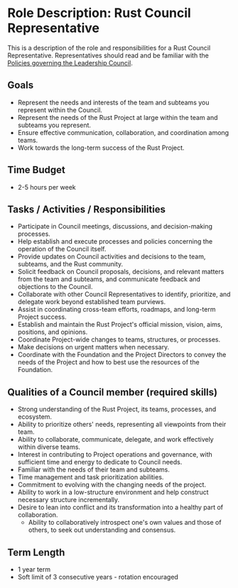 # Role Description: Rust Council Representative

This is a description of the role and responsibilities for a Rust Council Representative.
Representatives should read and be familiar with the [Policies governing the Leadership Council][forge-lc].

[forge-lc]: https://forge.rust-lang.org/governance/council.html

## Goals

- Represent the needs and interests of the team and subteams you represent within the Council.
- Represent the needs of the Rust Project at large within the team and subteams you represent.
- Ensure effective communication, collaboration, and coordination among teams.
- Work towards the long-term success of the Rust Project.

## Time Budget

- 2-5 hours per week

## Tasks / Activities / Responsibilities

- Participate in Council meetings, discussions, and decision-making processes.
- Help establish and execute processes and policies concerning the operation of the Council itself.
- Provide updates on Council activities and decisions to the team, subteams, and the Rust community.
- Solicit feedback on Council proposals, decisions, and relevant matters from the team and subteams, and communicate feedback and objections to the Council.
- Collaborate with other Council Representatives to identify, prioritize, and delegate work beyond established team purviews.
- Assist in coordinating cross-team efforts, roadmaps, and long-term Project success.
- Establish and maintain the Rust Project's official mission, vision, aims, positions, and opinions.
- Coordinate Project-wide changes to teams, structures, or processes.
- Make decisions on urgent matters when necessary.
- Coordinate with the Foundation and the Project Directors to convey the needs of the Project and how to best use the resources of the Foundation.

## Qualities of a Council member (required skills)

- Strong understanding of the Rust Project, its teams, processes, and ecosystem.
- Ability to prioritize others' needs, representing all viewpoints from their team.
- Ability to collaborate, communicate, delegate, and work effectively within diverse teams.
- Interest in contributing to Project operations and governance, with sufficient time and energy to dedicate to Council needs.
- Familiar with the needs of their team and subteams.
- Time management and task prioritization abilities.
- Commitment to evolving with the changing needs of the project.
- Ability to work in a low-structure environment and help construct necessary structure incrementally.
- Desire to lean into conflict and its transformation into a healthy part of collaboration.
    - Ability to collaboratively introspect one's own values and those of others, to seek out understanding and consensus.

## Term Length

- 1 year term
- Soft limit of 3 consecutive years - rotation encouraged
